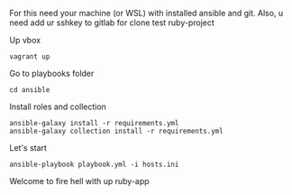 
For this need your machine (or WSL) with installed ansible and git.
Also, u need add ur sshkey to gitlab for clone test ruby-project



Up vbox
```
vagrant up
```
Go to playbooks folder

```
cd ansible
```

Install roles and collection
```
ansible-galaxy install -r requirements.yml
ansible-galaxy collection install -r requirements.yml
```

Let's start
```
ansible-playbook playbook.yml -i hosts.ini
```
Welcome to fire hell with up ruby-app
